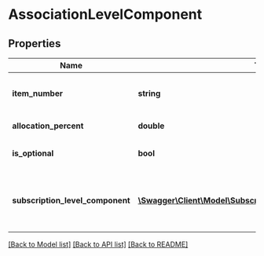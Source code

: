 # AssociationLevelComponent

## Properties
Name | Type | Description | Notes
------------ | ------------- | ------------- | -------------
**item_number** | **string** | Item number of the component | [optional] 
**allocation_percent** | **double** | Allocation percent | [optional] 
**is_optional** | **bool** | Identifies an optional component | [optional] 
**subscription_level_component** | [**\Swagger\Client\Model\SubscriptionAssociationLevelComponent**](SubscriptionAssociationLevelComponent.md) | The Cir only data for this association level component | [optional] 

[[Back to Model list]](../README.md#documentation-for-models) [[Back to API list]](../README.md#documentation-for-api-endpoints) [[Back to README]](../README.md)


